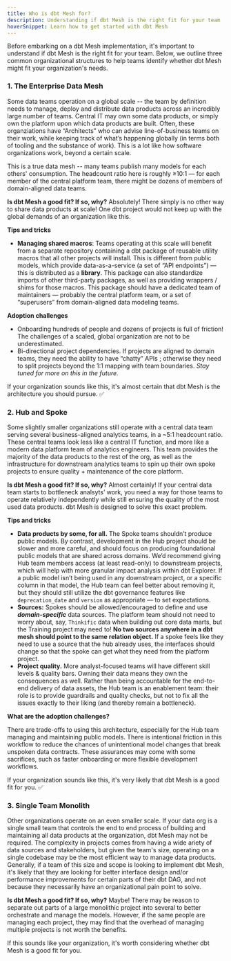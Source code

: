 ```yaml
---
title: Who is dbt Mesh for?
description: Understanding if dbt Mesh is the right fit for your team
hoverSnippet: Learn how to get started with dbt Mesh
---
```


Before embarking on a dbt Mesh implementation, it's important to understand if dbt Mesh is the right fit for your team. Below, we outline three common organizational structures to help teams identify whether dbt Mesh might fit your organization's needs. 

### 1. The Enterprise Data Mesh

Some data teams operation on a global scale -- the team by definition needs to manage, deploy and distribute data products across an incredibly large number of teams. Central IT may own some data products, or simply own the platform upon which data products are built. Often, these organziations have “Architects” who can advise line-of-business teams on their work, while keeping track of what’s happening globally (in terms both of tooling and the substance of work). This is a lot like how software organizations work, beyond a certain scale.

This is a true data mesh -- many teams publish many models for each others' consumption. The headcount ratio here is roughly ≥10:1 — for each member of the central platform team, there might be dozens of members of domain-aligned data teams.

**Is dbt Mesh a good fit? If so, why?** Absolutely! There simply is no other way to share data products at scale! One dbt project would not keep up with the global demands of an organization like this.

**Tips and tricks**

- **Managing shared macros**: Teams operating at this scale will benefit from a separate repository containing a dbt package of reusable utility macros that all other projects will install. This is different from public models, which provide data-as-a-service (a set of “API endpoints”) — this is distributed as a **library**. This package can also standardize imports of other third-party packages, as well as providing wrappers / shims for those macros. This package should have a dedicated team of maintainers — probably the central platform team, or a set of “superusers” from domain-aligned data modeling teams.

**Adoption challenges**

- Onboarding hundreds of people and dozens of projects is full of friction! The challenges of a scaled, global organization are not to be underestimated.
- Bi-directional project dependencies. If projects are aligned to domain teams, they need the ability to have “chatty” APIs ; otherwise they need to split projects beyond the 1:1 mapping with team boundaries. *Stay tuned for more on this in the future.*

If your organization sounds like this, it's almost certain that dbt Mesh is the architecture you should pursue. ✅

### 2. Hub and Spoke

Some slightly smaller organizations still operate with a central data team serving several business-aligned analytics teams, in a ~5:1 headcount ratio. These central teams look less like a central IT function, and more like a modern data platform team of analytics engineers. This team provides the majority of the data products to the rest of the org, as well as the infrastructure for downstream analytics teams to spin up their own spoke projects to ensure quality + maintenance of the core platform.

**Is dbt Mesh a good fit? If so, why?**  Almost certainly! If your central data team starts to bottleneck analsyts’ work, you need a way for those teams to operate relatively independently while still ensuring the quality of the most used data products. dbt Mesh is designed to solve this exact problem.

**Tips and tricks**

- **Data products by some, for all.** The Spoke teams shouldn’t produce public models. By contrast, development in the Hub project should be slower and more careful, and should focus on producing foundational public models that are shared across domains. We’d recommend giving Hub team members access (at least read-only) to downstream projects, which will help with more granular impact analysis within dbt Explorer. If a public model isn’t being used in any downstream project, or a specific column in that model, the Hub team can feel better about removing it, but they should still utilize the dbt governance features like `deprecation_date` and `version` as appropriate — to set expectations.
- **Sources:** Spokes should be allowed/encouraged to define and use ***domain-specific*** data sources. The platform team should not need to worry about, say, `Thinkific` data when building out core data marts, but the Training project may need to! **No two sources anywhere in a dbt mesh should point to the same relation object.** If a spoke feels like they need to use a source that the hub already uses, the interfaces should change so that the spoke can get what they need from the platform project.
- **Project quality.** More analyst-focused teams will have different skill levels & quality bars. Owning their data means they own the consequences as well. Rather than being accountable for the end-to-end delivery of data assets, the Hub team is an enablement team: their role is to provide guardrails and quality checks, but not to fix all the issues exactly to their liking (and thereby remain a bottleneck).

**What are the adoption challenges?**

There are trade-offs to using this architecture, especially for the Hub team managing and maintaining public models. There is intentional friction in this workflow to reduce the chances of unintentional model changes that break unspoken data contracts. These assurances may come with some sacrifices, such as faster onboarding or more flexible development workflows.

If your organization sounds like this, it's very likely that dbt Mesh is a good fit for you. ✅

### 3. Single Team Monolith

Other organizations operate on an even smaller scale. If your data org is a single small team that controls the end to end process of building and maintaining all data products at the organization, dbt Mesh may not be required. The complexity in projects comes from having a wide ariety of data sources and stakeholders, but given the team's size, operating on a single codebase may be the most efficient way to manage data products. Generally, if a team of this size and scope is looking to implement dbt Mesh, it's likely that they are looking for better interface design and/or performance improvements for certain parts of their dbt DAG, and not because they necessarily have an organizational pain point to solve.

**Is dbt Mesh a good fit? If so, why?**  Maybe! There may be reason to separate out parts of a large monolithic project into several to better orchestrate and manage the models. However, if the same people are managing each project, they may find that the overhead of managing multiple projects is not worth the benefits.

If this sounds like your organization, it's worth considering whether dbt Mesh is a good fit for you.
